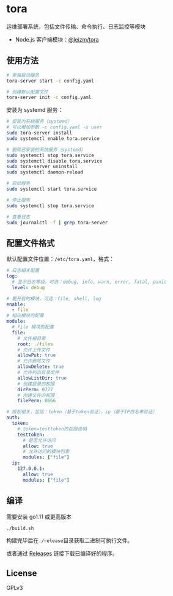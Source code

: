 # tora

运维部署系统，包括文件传输、命令执行、日志监控等模块

- Node.js 客户端模块：[@leizm/tora](https://github.com/leizongmin/tora-nodejs)

## 使用方法

```bash
# 单独启动服务
tora-server start -c config.yaml

# 创建默认配置文件
tora-server init -c config.yaml
```

安装为 systemd 服务：

```bash
# 安装为系统服务（systemd）
# 可以增加参数 -c config.yaml -u user
sudo tora-server install
sudo systemctl enable tora.service

# 删除已安装的系统服务（systemd）
sudo systemctl stop tora.service
sudo systemctl disable tora.service
sudo tora-server uninstall
sudo systemctl daemon-reload

# 启动服务
sudo systemctl start tora.service

# 停止服务
sudo systemctl stop tora.service

# 查看日志
sudo journalctl -f | grep tora-server
```

## 配置文件格式

默认配置文件位置：`/etc/tora.yaml`，格式：

```yaml
# 日志相关配置
log:
  # 显示日志等级，可选：debug, info, warn, error, fatal, panic
  level: debug

# 要开启的模块，可选：file, shell, log
enable:
  - file
# 相应模块的配置
module:
  # file 模块的配置
  file:
    # 文件根目录
    root: ./files
    # 允许上传文件
    allowPut: true
    # 允许删除文件
    allowDelete: true
    # 允许列出目录文件
    allowListDir: true
    # 创建目录的权限
    dirPerm: 0777
    # 创建文件的权限
    filePerm: 0666

# 授权相关，包括：token（基于token验证），ip（基于IP白名单验证）
auth:
  token:
    # token=testtoken的权限说明
    testtoken:
      # 是否允许访问
      allow: true
      # 允许访问的模块列表
      modules: ["file"]
  ip:
    127.0.0.1:
      allow: true
      modules: ["file"]
```

## 编译

需要安装 go1.11 或更高版本

```bash
./build.sh
```

构建完毕后在`./release`目录获取二进制可执行文件。

或者通过 [Releases](https://github.com/leizongmin/tora/releases) 链接下载已编译好的程序。


## License

GPLv3
